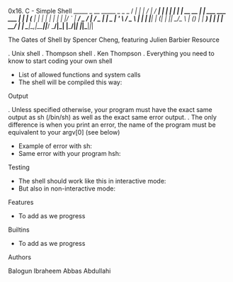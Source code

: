 0x16. C - Simple Shell
     _____       _                     __    _____ _          _ _ 
    / ____|     | |                   / _|  / ____| |        | | |
   | |  __  __ _| |_ ___  ___    ___ | |_  | (___ | |__   ___| | |
   | | |_ |/ _` | __/ _ \/ __|  / _ \|  _|  \___ \| '_ \ / _ \ | |
   | |__| | (_| | ||  __/\__ \ | (_) | |    ____) | | | |  __/ | |
    \_____|\__,_|\__\___||___/  \___/|_|   |_____/|_| |_|\___|_|_|

The Gates of Shell by Spencer Cheng, featuring Julien Barbier
Resource

. Unix shell
. Thompson shell
. Ken Thompson
. Everything you need to know to start coding your own shell

* List of allowed functions and system calls
* The shell will be compiled this way:

Output

. Unless specified otherwise, your program must have the exact same output as sh (/bin/sh) as well as the exact same error output.
. The only difference is when you print an error, the name of the program must be equivalent to your argv[0] (see below)
* Example of error with sh:
* Same error with your program hsh:

Testing

* The shell should work like this in interactive mode:
* But also in non-interactive mode:

Features

* To add as we progress

Builtins

* To add as we progress

Authors

Balogun Ibraheem
Abbas Abdullahi
